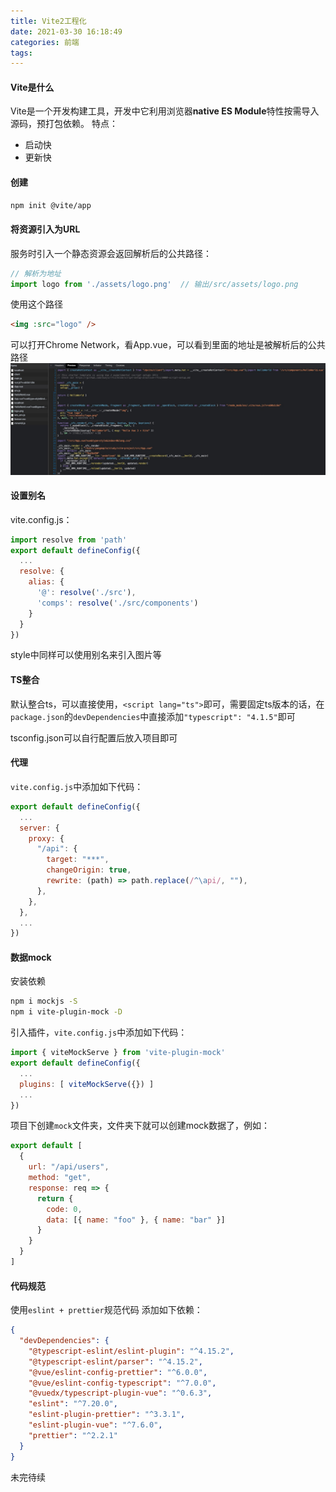 ```yaml
---
title: Vite2工程化
date: 2021-03-30 16:18:49
categories: 前端
tags:
---
```


#### Vite是什么
Vite是一个开发构建工具，开发中它利用浏览器**native ES Module**特性按需导入源码，预打包依赖。
特点：
- 启动快
- 更新快

#### 创建
```bash
npm init @vite/app
```

#### 将资源引入为URL
服务时引入一个静态资源会返回解析后的公共路径：
```js
// 解析为地址
import logo from './assets/logo.png'  // 输出/src/assets/logo.png
```
使用这个路径
```html
<img :src="logo" />
```
可以打开Chrome Network，看App.vue，可以看到里面的地址是被解析后的公共路径
![](./Vite2工程化/20210330162917.jpg)

#### 设置别名
vite.config.js：
```js
import resolve from 'path'
export default defineConfig({
  ...
  resolve: {
    alias: {
      '@': resolve('./src'),
      'comps': resolve('./src/components')
    }
  }
})
```
style中同样可以使用别名来引入图片等

#### TS整合
默认整合ts，可以直接使用，`<script lang="ts">`即可，需要固定ts版本的话，在`package.json`的`devDependencies`中直接添加`"typescript": "4.1.5"`即可

tsconfig.json可以自行配置后放入项目即可

#### 代理
`vite.config.js`中添加如下代码：
```js
export default defineConfig({
  ...
  server: {
    proxy: {
      "/api": {
        target: "***",
        changeOrigin: true,
        rewrite: (path) => path.replace(/^\api/, ""),
      },
    },
  },
  ...
})
```
#### 数据mock

安装依赖
```bash
npm i mockjs -S
npm i vite-plugin-mock -D
```
引入插件，`vite.config.js`中添加如下代码：
```js
import { viteMockServe } from 'vite-plugin-mock'
export default defineConfig({
  ...
  plugins: [ viteMockServe({}) ]
  ...
})
```
项目下创建`mock`文件夹，文件夹下就可以创建mock数据了，例如：
```js
export default [
  {
    url: "/api/users",
    method: "get",
    response: req => {
      return {
        code: 0,
        data: [{ name: "foo" }, { name: "bar" }]
      }
    }
  }
]
```

#### 代码规范
使用`eslint + prettier`规范代码
添加如下依赖：
```json
{
  "devDependencies": {
    "@typescript-eslint/eslint-plugin": "^4.15.2",
    "@typescript-eslint/parser": "^4.15.2",
    "@vue/eslint-config-prettier": "^6.0.0",
    "@vue/eslint-config-typescript": "^7.0.0",
    "@vuedx/typescript-plugin-vue": "^0.6.3",
    "eslint": "^7.20.0",
    "eslint-plugin-prettier": "^3.3.1",
    "eslint-plugin-vue": "^7.6.0",
    "prettier": "^2.2.1"
  }
}
```

未完待续